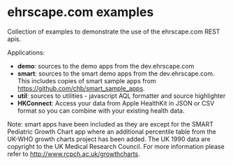 ehrscape.com examples
========

Collection of examples to demonstrate the use of the ehrscape.com REST apis.

Applications:
* **demo**: sources to the demo apps from the dev.ehrscape.com
* **smart**: sources to the smart demo apps from the dev.ehrscape.com. This includes
  copies of smart sample apps from https://github.com/chb/smart_sample_apps.
* **util**: sources to utilities - javascript AQL formatter and source highlighter
* **HKConnect**: Access your data from Apple HealthKit in JSON or CSV format so you can combine with your existing health data.

Note: smart apps have been included as they are except for the SMART Pediatric Growth
Chart app where an additional percentile table from the UK-WHO growth charts project has been added.
The UK 1990 data are copyright to the UK Medical Research Council. For more information
please refer to http://www.rcpch.ac.uk/growthcharts.

